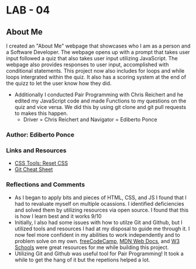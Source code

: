# LAB - 04

## About Me

I created an "About Me" webpage that showcases who I am as a person and a Software Developer. The webpage opens up with a prompt that takes user input followed a quiz that also takes user input utilizing JavaScript. The webpage also provides responses to user input, accomplished with conditional statements.  This project now also includes for loops and while loops intergrated within the quiz. It also has a scoring system at the end of the quizz to let the user know how they did.

- Additionally I conducted Pair Programming with Chris Reichert and he edited my JavaScript code and made Functions to my questions on the quiz and vice versa. We did this by using git clone and git pull requests to makes this happen. 
  * Driver = Chris Reichert and Navigator = Ediberto Ponce

### Author: Ediberto Ponce

### Links and Resources
* [CSS Tools: Reset CSS](https://meyerweb.com/eric/tools/css/reset/)
* [Git Cheat Sheet](https://www.freecodecamp.org/news/git-cheat-sheet/)
### Reflections and Comments
* As I began to apply bits and pieces of HTML, CSS, and JS I found that I had to revaluate myself on multiple ocassions. I identified deficiencies and solved them by utilizing resources via open source. I found that this is how I learn best and it works 9/10
* Initially, I also had some issues with how to utilze Git and Github, but I utilized tools and resources I had at my disposal to guide me through it. I now feel more confident in my abilities to work independently and to problem solve on my own. [freeCodeCamp](https://www.freecodecamp.org/), [MDN Web Docs](https://developer.mozilla.org/en-US/), and [W3 Schools](https://www.w3schools.com/html/) were great resources for me while building this project.
* Utilizing Git and Github was useful tool for Pair Programming! It took a while to get the hang of it but the repetions helped a lot.
